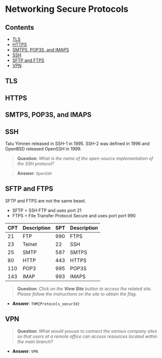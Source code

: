 # Networking Secure Protocols
## Contents
- [TLS](#TLS)
- [HTTPS](#HTTPS)
- [SMTPS, POP3S, and IMAPS](#SMTPS-POP3S-and-IMAPS)
- [SSH](#SSH)
- [SFTP and FTPS](#SFTP-and-FTPS)
- [VPN](#VPN)
## TLS
## HTTPS
## SMTPS, POP3S, and IMAPS
## SSH
Tatu Yimnen released in SSH-1 in 1995. SSH-2 was defined in 1996 and OpenBSD released OpenSSH in 1999.

>**Question**: _What is the name of the open-source implementation of the SSH protocol?_

>**Answer**: `OpenSSH`

## SFTP and FTPS
SFTP and FTPS are not the same beast. 
- SFTP = SSH FTP and uses port 21
- FTPS = File Transfer Protocol Secure and uses port port 990

| CPT | Description | SPT | Description |
|-----|-------------|-----|-------------|
|  21 |  FTP        | 990 |  FTPS       |
|  23 |  Telnet     |  22 |  SSH        |
|  25 |  SMTP       | 587 |  SMTPS      |
|  80 |  HTTP       | 443 |  HTTPS      |
| 110 |  POP3       | 995 |  POP3S      |
| 143 |  IMAP       | 993 |  IMAPS      |


> **Question**: _Click on the **View Site** button to access the related site. Please follow the instructions on the site to obtain the flag._

- **Answer**: `THM{Protocols_secur3d}`


## VPN
> **Question**: _What would youuse to connect the various company sites so that users at a remote office can access resources located within the main branch?_

- **Answer**: `VPN`
